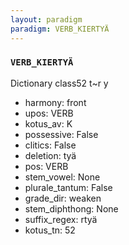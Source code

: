 ```yaml
---
layout: paradigm
paradigm: VERB_KIERTYÄ
---
```

### ` VERB_KIERTYÄ `

Dictionary class52 t~r y
* harmony: front
* upos: VERB
* kotus_av: K
* possessive: False
* clitics: False
* deletion: tyä
* pos: VERB
* stem_vowel: None
* plurale_tantum: False
* grade_dir: weaken
* stem_diphthong: None
* suffix_regex: rtyä
* kotus_tn: 52
